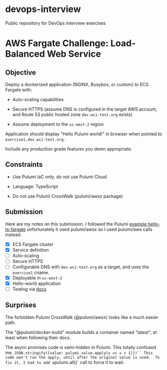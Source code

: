 # devops-interview

Public repository for DevOps interview exercises

# AWS Fargate Challenge: Load-Balanced Web Service

## Objective

Deploy a dockerized application (NGINX, Busybox, or custom) to ECS Fargate with:

- Auto-scaling capabilities

- Secure HTTPS (assume DNS is configured in the target AWS account, and Route 53 public hosted zone ```dev.wci-test.org``` exists)

- Assume deployment to the ```us-west-2``` region

Application should display "Hello Pulumi world!" in browser when pointed to ```exercise1.dev.wci-test.org```.

Include any production grade features you deem appropriate.

## Constraints

- Use Pulumi IaC only, do not use Pulumi Cloud

- Language: TypeScript

- Do not use Pulumi CrossWalk (pulumi/awsx package)

## Submission

Here are my notes on this submission. I followed the Pulumi [example hello-ts-fargate](https://github.com/pulumi/examples/tree/master/aws-ts-hello-fargate) unfortunately it used pulumi/awsx so I used pulumi/aws calls instead.

- [x] ECS Fargate cluster
- [x] Service definition
- [ ] Auto-scaling
- [ ] Secure HTTPS
- [ ] Configurable DNS with `dev.wci-test.org` as a target, and uses the `exercise1` cname.
- [x] Deployable in `us-west-2`
- [x] Hello-world application
- [ ] Testing via [docs](https://www.pulumi.com/docs/iac/concepts/testing/)

## Surprises

The forbidden Pulumi CrossWalk (@pulumi/awsx) looks like a much easier path.

The "@pulumi/docker-build" module builds a container named "latest", at least when following their docs.

The async promises code is semi-hidden in Pulumi. This totally confused me. `JSON.stringify({value: pulumi_value.apply(x => x + 1)})`` This code won't run the apply, until after the original value is used.  To fix it, I had to add a`pulumi.all()` call to force it to wait.
